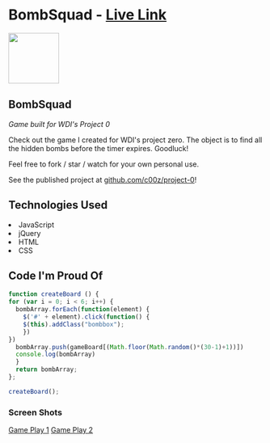 # BombSquad - [Live Link](https://c00z.github.io/project-0/)

<img src="https://cloud.githubusercontent.com/assets/7833470/10423298/ea833a68-7079-11e5-84f8-0a925ab96893.png" width="100">

## BombSquad

<i> Game built for WDI's Project 0 </i>

Check out the game I created for WDI's project zero. The object is to find all the hidden bombs before the timer expires. Goodluck! 

Feel free to fork / star / watch for your own personal use.

See the published project at [github.com/c00z/project-0](https://github.com/c00z/project-0)!

## Technologies Used

<li> JavaScript </li>
<li> jQuery </li>
<li> HTML </li>
<li> CSS </li>

## Code I'm Proud Of

```javascript
function createBoard () {
for (var i = 0; i < 6; i++) {
  bombArray.forEach(function(element) {
    $('#' + element).click(function() {
    $(this).addClass("bombbox");
    })
})
  bombArray.push(gameBoard[(Math.floor(Math.random()*(30-1)+1))])
  console.log(bombArray)
  }
  return bombArray;
};

createBoard();
```

### Screen Shots
[Game Play 1](http://i.imgur.com/cvyqW3y.png)
[Game Play 2](http://i.imgur.com/mrBQWjV.png)

